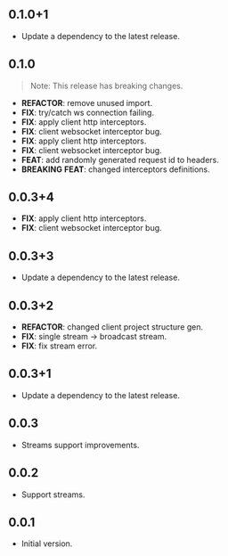## 0.1.0+1

 - Update a dependency to the latest release.

## 0.1.0

> Note: This release has breaking changes.

 - **REFACTOR**: remove unused import.
 - **FIX**: try/catch ws connection failing.
 - **FIX**: apply client http interceptors.
 - **FIX**: client websocket interceptor bug.
 - **FIX**: apply client http interceptors.
 - **FIX**: client websocket interceptor bug.
 - **FEAT**: add randomly generated request id to headers.
 - **BREAKING** **FEAT**: changed interceptors definitions.

## 0.0.3+4

 - **FIX**: apply client http interceptors.
 - **FIX**: client websocket interceptor bug.

## 0.0.3+3

 - Update a dependency to the latest release.

## 0.0.3+2

 - **REFACTOR**: changed client project structure gen.
 - **FIX**: single stream -> broadcast stream.
 - **FIX**: fix stream error.

## 0.0.3+1

 - Update a dependency to the latest release.

## 0.0.3

- Streams support improvements.

## 0.0.2

- Support streams.

## 0.0.1

- Initial version.
